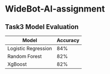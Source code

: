 # WideBot-AI-assignment

## Task3 Model Evaluation 

| Model          | Accuracy |
| -------------- | -------- |
| Logistic Regression| 84%   |
| Random Forest        | 82%   |
| XgBoost        | 82%   |
